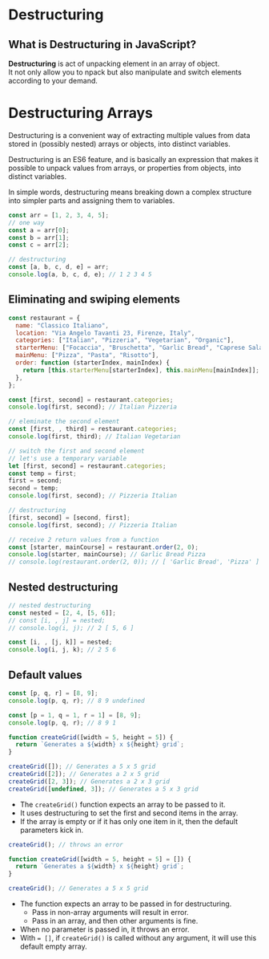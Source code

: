 # Destructuring

## What is Destructuring in JavaScript?

**Destructuring** is act of unpacking element in an array of object. <br>
It not only allow you to npack but also manipulate and switch elements according to your demand.

# Destructuring Arrays

Destructuring is a convenient way of extracting multiple values from data stored in (possibly nested) arrays or objects, into distinct variables.

Destructuring is an ES6 feature, and is basically an expression that makes it possible to unpack values from arrays, or properties from objects, into distinct variables.

In simple words, destructuring means breaking down a complex structure into simpler parts and assigning them to variables.

```js
const arr = [1, 2, 3, 4, 5];
// one way
const a = arr[0];
const b = arr[1];
const c = arr[2];

// destructuring
const [a, b, c, d, e] = arr;
console.log(a, b, c, d, e); // 1 2 3 4 5
```

## Eliminating and swiping elements

```js
const restaurant = {
  name: "Classico Italiano",
  location: "Via Angelo Tavanti 23, Firenze, Italy",
  categories: ["Italian", "Pizzeria", "Vegetarian", "Organic"],
  starterMenu: ["Focaccia", "Bruschetta", "Garlic Bread", "Caprese Salad"],
  mainMenu: ["Pizza", "Pasta", "Risotto"],
  order: function (starterIndex, mainIndex) {
    return [this.starterMenu[starterIndex], this.mainMenu[mainIndex]];
  },
};

const [first, second] = restaurant.categories;
console.log(first, second); // Italian Pizzeria

// eleminate the second element
const [first, , third] = restaurant.categories;
console.log(first, third); // Italian Vegetarian

// switch the first and second element
// let's use a temporary variable
let [first, second] = restaurant.categories;
const temp = first;
first = second;
second = temp;
console.log(first, second); // Pizzeria Italian

// destructuring
[first, second] = [second, first];
console.log(first, second); // Pizzeria Italian

// receive 2 return values from a function
const [starter, mainCourse] = restaurant.order(2, 0);
console.log(starter, mainCourse); // Garlic Bread Pizza
// console.log(restaurant.order(2, 0)); // [ 'Garlic Bread', 'Pizza' ]
```

## Nested destructuring

```js
// nested destructuring
const nested = [2, 4, [5, 6]];
// const [i, , j] = nested;
// console.log(i, j); // 2 [ 5, 6 ]

const [i, , [j, k]] = nested;
console.log(i, j, k); // 2 5 6
```

## Default values

```js
const [p, q, r] = [8, 9];
console.log(p, q, r); // 8 9 undefined

const [p = 1, q = 1, r = 1] = [8, 9];
console.log(p, q, r); // 8 9 1
```

```js
function createGrid([width = 5, height = 5]) {
  return `Generates a ${width} x ${height} grid`;
}

createGrid([]); // Generates a 5 x 5 grid
createGrid([2]); // Generates a 2 x 5 grid
createGrid([2, 3]); // Generates a 2 x 3 grid
createGrid([undefined, 3]); // Generates a 5 x 3 grid
```

- The `createGrid()` function expects an array to be passed to it.
- It uses destructuring to set the first and second items in the array.
- If the array is empty or if it has only one item in it, then the default parameters kick in.

```js
createGrid(); // throws an error

function createGrid([width = 5, height = 5] = []) {
  return `Generates a ${width} x ${height} grid`;
}

createGrid(); // Generates a 5 x 5 grid
```

- The function expects an array to be passed in for destructuring.
  - Pass in non-array arguments will result in error.
  - Pass in an array, and then other arguments is fine.
- When no parameter is passed in, it throws an error.
- With `= []`, if `createGrid()` is called without any argument, it will use this default empty array.
